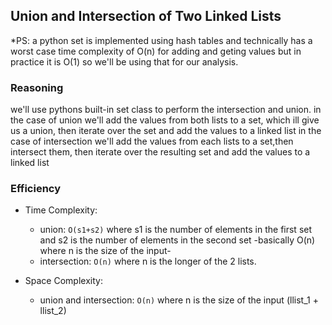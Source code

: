 ## Union and Intersection of Two Linked Lists

\*PS: a python set is implemented using hash tables and technically has a worst case time complexity of O(n) for adding and geting values but in practice it is O(1) so we'll be using that for our analysis.

### Reasoning

we'll use pythons built-in set class to perform the intersection and union.
in the case of union we'll add the values from both lists to a set, which ill give us a union, then iterate over the set and add the values to a linked list
in the case of intersection we'll add the values from each lists to a set,then intersect them, then iterate over the resulting set and add the values to a linked list

### Efficiency

- Time Complexity:

  - union: `O(s1+s2)` where s1 is the number of elements in the first set and s2 is the number of elements in the second set -basically O(n) where n is the size of the input-
  - intersection: `O(n)` where n is the longer of the 2 lists.

- Space Complexity:
  - union and intersection: `O(n)` where n is the size of the input (llist_1 + llist_2)